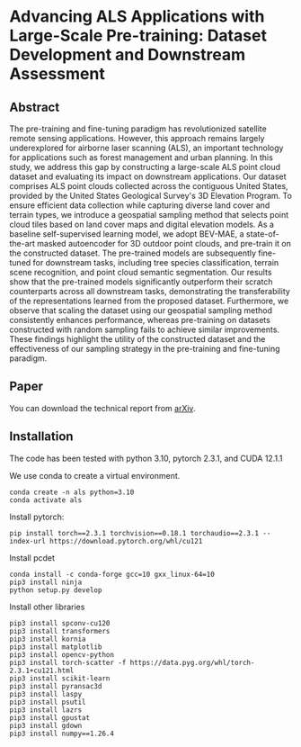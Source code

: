 # Advancing ALS Applications with Large-Scale Pre-training: Dataset Development and Downstream Assessment

## Abstract
The pre-training and fine-tuning paradigm has revolutionized satellite remote sensing applications. However, this approach remains largely underexplored for airborne laser scanning (ALS), an important technology for applications such as forest management and urban planning. In this study, we address this gap by constructing a large-scale ALS point cloud dataset and evaluating its impact on downstream applications. Our dataset comprises ALS point clouds collected across the contiguous United States, provided by the United States Geological Survey's 3D Elevation Program. To ensure efficient data collection while capturing diverse land cover and terrain types, we introduce a geospatial sampling method that selects point cloud tiles based on land cover maps and digital elevation models. As a baseline self-supervised learning model, we adopt BEV-MAE, a state-of-the-art masked autoencoder for 3D outdoor point clouds, and pre-train it on the constructed dataset. The pre-trained models are subsequently fine-tuned for downstream tasks, including tree species classification, terrain scene recognition, and point cloud semantic segmentation. Our results show that the pre-trained models significantly outperform their scratch counterparts across all downstream tasks, demonstrating the transferability of the representations learned from the proposed dataset. Furthermore, we observe that scaling the dataset using our geospatial sampling method consistently enhances performance, whereas pre-training on datasets constructed with random sampling fails to achieve similar improvements. These findings highlight the utility of the constructed dataset and the effectiveness of our sampling strategy in the pre-training and fine-tuning paradigm.

## Paper
You can download the technical report from [arXiv](https://arxiv.org/abs/2501.05095).

## Installation
The code has been tested with python 3.10, pytorch 2.3.1, and CUDA 12.1.1

We use conda to create a virtual environment. 
```
conda create -n als python=3.10
conda activate als
```

Install pytorch:
```
pip install torch==2.3.1 torchvision==0.18.1 torchaudio==2.3.1 --index-url https://download.pytorch.org/whl/cu121
```

Install pcdet 
```
conda install -c conda-forge gcc=10 gxx_linux-64=10
pip3 install ninja
python setup.py develop
```

Install other libraries
```
pip3 install spconv-cu120
pip3 install transformers 
pip3 install kornia 
pip3 install matplotlib  
pip3 install opencv-python
pip3 install torch-scatter -f https://data.pyg.org/whl/torch-2.3.1+cu121.html
pip3 install scikit-learn
pip3 install pyransac3d
pip3 install laspy
pip3 install psutil
pip3 install lazrs
pip3 install gpustat
pip3 install gdown
pip3 install numpy==1.26.4
```
